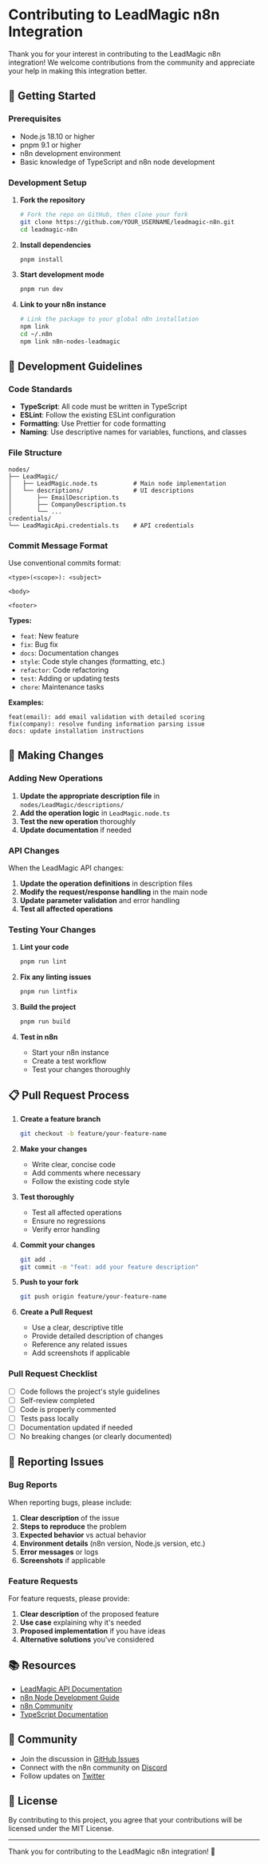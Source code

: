 # Contributing to LeadMagic n8n Integration

Thank you for your interest in contributing to the LeadMagic n8n integration! We welcome contributions from the community and appreciate your help in making this integration better.

## 🚀 Getting Started

### Prerequisites

- Node.js 18.10 or higher
- pnpm 9.1 or higher
- n8n development environment
- Basic knowledge of TypeScript and n8n node development

### Development Setup

1. **Fork the repository**
   ```bash
   # Fork the repo on GitHub, then clone your fork
   git clone https://github.com/YOUR_USERNAME/leadmagic-n8n.git
   cd leadmagic-n8n
   ```

2. **Install dependencies**
   ```bash
   pnpm install
   ```

3. **Start development mode**
   ```bash
   pnpm run dev
   ```

4. **Link to your n8n instance**
   ```bash
   # Link the package to your global n8n installation
   npm link
   cd ~/.n8n
   npm link n8n-nodes-leadmagic
   ```

## 📝 Development Guidelines

### Code Standards

- **TypeScript**: All code must be written in TypeScript
- **ESLint**: Follow the existing ESLint configuration
- **Formatting**: Use Prettier for code formatting
- **Naming**: Use descriptive names for variables, functions, and classes

### File Structure

```
nodes/
├── LeadMagic/
│   ├── LeadMagic.node.ts          # Main node implementation
│   └── descriptions/              # UI descriptions
│       ├── EmailDescription.ts
│       ├── CompanyDescription.ts
│       └── ...
credentials/
└── LeadMagicApi.credentials.ts    # API credentials
```

### Commit Message Format

Use conventional commits format:

```
<type>(<scope>): <subject>

<body>

<footer>
```

**Types:**
- `feat`: New feature
- `fix`: Bug fix
- `docs`: Documentation changes
- `style`: Code style changes (formatting, etc.)
- `refactor`: Code refactoring
- `test`: Adding or updating tests
- `chore`: Maintenance tasks

**Examples:**
```
feat(email): add email validation with detailed scoring
fix(company): resolve funding information parsing issue
docs: update installation instructions
```

## 🔧 Making Changes

### Adding New Operations

1. **Update the appropriate description file** in `nodes/LeadMagic/descriptions/`
2. **Add the operation logic** in `LeadMagic.node.ts`
3. **Test the new operation** thoroughly
4. **Update documentation** if needed

### API Changes

When the LeadMagic API changes:

1. **Update the operation definitions** in description files
2. **Modify the request/response handling** in the main node
3. **Update parameter validation** and error handling
4. **Test all affected operations**

### Testing Your Changes

1. **Lint your code**
   ```bash
   pnpm run lint
   ```

2. **Fix any linting issues**
   ```bash
   pnpm run lintfix
   ```

3. **Build the project**
   ```bash
   pnpm run build
   ```

4. **Test in n8n**
   - Start your n8n instance
   - Create a test workflow
   - Test your changes thoroughly

## 📋 Pull Request Process

1. **Create a feature branch**
   ```bash
   git checkout -b feature/your-feature-name
   ```

2. **Make your changes**
   - Write clear, concise code
   - Add comments where necessary
   - Follow the existing code style

3. **Test thoroughly**
   - Test all affected operations
   - Ensure no regressions
   - Verify error handling

4. **Commit your changes**
   ```bash
   git add .
   git commit -m "feat: add your feature description"
   ```

5. **Push to your fork**
   ```bash
   git push origin feature/your-feature-name
   ```

6. **Create a Pull Request**
   - Use a clear, descriptive title
   - Provide detailed description of changes
   - Reference any related issues
   - Add screenshots if applicable

### Pull Request Checklist

- [ ] Code follows the project's style guidelines
- [ ] Self-review completed
- [ ] Code is properly commented
- [ ] Tests pass locally
- [ ] Documentation updated if needed
- [ ] No breaking changes (or clearly documented)

## 🐛 Reporting Issues

### Bug Reports

When reporting bugs, please include:

1. **Clear description** of the issue
2. **Steps to reproduce** the problem
3. **Expected behavior** vs actual behavior
4. **Environment details** (n8n version, Node.js version, etc.)
5. **Error messages** or logs
6. **Screenshots** if applicable

### Feature Requests

For feature requests, please provide:

1. **Clear description** of the proposed feature
2. **Use case** explaining why it's needed
3. **Proposed implementation** if you have ideas
4. **Alternative solutions** you've considered

## 📚 Resources

- [LeadMagic API Documentation](https://docs.leadmagic.io)
- [n8n Node Development Guide](https://docs.n8n.io/integrations/creating-nodes/)
- [n8n Community](https://community.n8n.io)
- [TypeScript Documentation](https://www.typescriptlang.org/docs/)

## 🤝 Community

- Join the discussion in [GitHub Issues](https://github.com/LeadMagic/leadmagic-n8n/issues)
- Connect with the n8n community on [Discord](https://discord.gg/n8n)
- Follow updates on [Twitter](https://twitter.com/n8n_io)

## 📄 License

By contributing to this project, you agree that your contributions will be licensed under the MIT License.

---

Thank you for contributing to the LeadMagic n8n integration! 🎉 